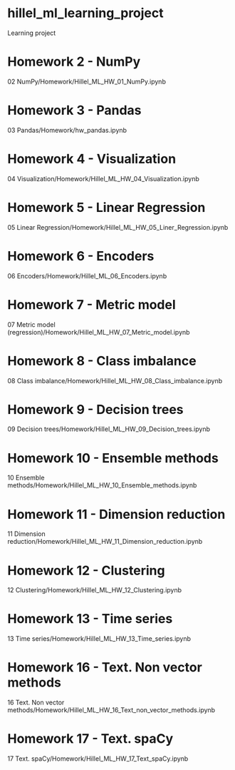 # hillel_ml_learning_project
Learning project

# Homework 2 - NumPy
02 NumPy/Homework/Hillel_ML_HW_01_NumPy.ipynb

# Homework 3 - Pandas
03 Pandas/Homework/hw_pandas.ipynb

# Homework 4 - Visualization
04 Visualization/Homework/Hillel_ML_HW_04_Visualization.ipynb

# Homework 5 - Linear Regression
05 Linear Regression/Homework/Hillel_ML_HW_05_Liner_Regression.ipynb

# Homework 6 - Encoders
06 Encoders/Homework/Hillel_ML_06_Encoders.ipynb

# Homework 7 - Metric model
07 Metric model (regression)/Homework/Hillel_ML_HW_07_Metric_model.ipynb

# Homework 8 - Class imbalance
08 Class imbalance/Homework/Hillel_ML_HW_08_Class_imbalance.ipynb

# Homework 9 - Decision trees
09 Decision trees/Homework/Hillel_ML_HW_09_Decision_trees.ipynb

# Homework 10 - Ensemble methods
10 Ensemble methods/Homework/Hillel_ML_HW_10_Ensemble_methods.ipynb

# Homework 11 - Dimension reduction
11 Dimension reduction/Homework/Hillel_ML_HW_11_Dimension_reduction.ipynb

# Homework 12 - Clustering
12 Clustering/Homework/Hillel_ML_HW_12_Clustering.ipynb

# Homework 13 - Time series
13 Time series/Homework/Hillel_ML_HW_13_Time_series.ipynb

# Homework 16 - Text. Non vector methods
16 Text. Non vector methods/Homework/Hillel_ML_HW_16_Text_non_vector_methods.ipynb

# Homework 17 - Text. spaCy
17 Text. spaCy/Homework/Hillel_ML_HW_17_Text_spaCy.ipynb